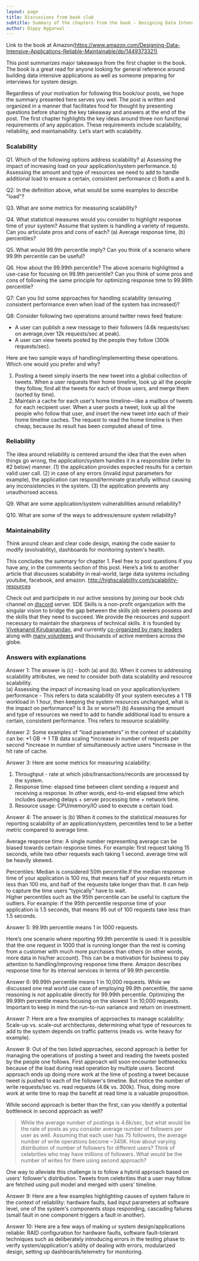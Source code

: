 ```yaml
---
layout: page
title: Discussions from book club
subtitle: Summary of the chapters from the book - Designing Data Intensive Applications
author: Dippy Aggarwal
---
```

Link to the book at Amazon(<https://www.amazon.com/Designing-Data-Intensive-Applications-Reliable-Maintainable/dp/1449373321)>

This post summarizes major takeaways from the first chapter in the book. The book is a great read for anyone looking for general reference around building data intensive applications as well as someone preparing for interviews for system design.

Regardless of your motivation for following this book/our posts, we hope the summary presented here serves you well. The post is written and organized in a manner that facilitates food for thought by presenting questions before sharing the key takeaway and answers at the end of the post.
The first chapter highlights the key ideas around three non functional requirements of any application. These requirements include scalability, reliability, and maintainability. Let’s start with scalability.

### Scalability

Q1. Which of the following options address scalability?
a) Assessing the impact of increasing load on your application/system performance.
b) Assessing the amount and type of resources we need to add to handle additional load to ensure a certain, consistent performance
c) Both a and b.

Q2: In the definition above, what would be some examples to describe "load"?

Q3. What are some metrics for measuring scalability?

Q4. What statistical measures would you consider to highlight response time of your system? Assume that system is handling a variety of requests. Can you articulate pros and cons of each?
(a) Average response time, (b) percentiles?

Q5. What would 99.9th percentile imply? Can you think of a scenario where 99.9th percentile can be useful? 

Q6. How about the 99.99th percentile? The above scenario highlighted a use-case for focusing on 99.9th percentile? Can you think of some pros and cons of following the same principle for optimizing response time to 99.99th percentile?

Q7: Can you list some approaches for handling scalability (ensuring consistent performance even when load of the system has increased)?

Q8: Consider following two operations around twitter news feed feature:

* A user can publish a new message to their followers (4.6k requests/sec on average,over 12k requests/sec at peak).
* A user can view tweets posted by the people they follow (300k requests/sec).

Here are two sample ways of handling/implementing these operations. Which one would you prefer and why? 

1) Posting a tweet simply inserts the new tweet into a global collection of tweets. When a user requests their home timeline, look up all the people they follow,
find all the tweets for each of those users, and merge them (sorted by time).
2) Maintain a cache for each user’s home timeline—like a mailbox of tweets for each recipient user. When a user posts a tweet, look up all the people who follow that user, and insert the new tweet into each of their home timeline caches. The request to read the home timeline is then cheap, because its
result has been computed ahead of time.

### Reliability

The idea around reliability is centered around the idea that the even when things go wrong, the application/system handles it in a responsible (refer to #2 below) manner.
(1) the application provides expected results for a certain valid user call.
(2) in case of any errors (invalid input parameters for example), the application can respond/terminate gracefully without causing any inconsistencies in the system.
(3) the application prevents any unauthorised access.  

Q9. What are some application/system vulnerabilities around reliability?

Q10. What are some of the ways to address/ensure system reliability?

### Maintainability

Think around clean and clear code design, making the code easier to modify (evolvability), dashboards for monitoring system's health.

This concludes the summary for chapter 1. Feel free to post questions if you have any, in the comments section of this post. Here’s a link to another article that discusses scalability in real-world, large data systems including youtube, facebook, and amazon.
<http://highscalability.com/scalability-resources>

Check out and participate in our active sessions by joining our book club channel on [discord][4] server. SDE Skills is a non-profit organization with the singular vision to bridge the gap between the skills job seekers possess and the skills that they need to succeed. We provide the resources and support necessary to maintain the sharpness of technical skills. it is founded by [Vivekanand Kirubanandan][1], and currently [co-organized by many leaders][5] along with [many volunteers][6] and thousands of active members across the globe.

### Answers with explanations

Answer 1: The answer is (c) - both (a) and (b). When it comes to addressing scalability attributes, we need to consider both data scalability and resource scalability.  
(a) Assessing the impact of increasing load on your application/system performance -  This refers to data scalability (If your system executes a 1 TB workload in 1 hour, then keeping the system resources unchanged, what is the impact on performance? Is it 3x or worse?)
(b) Assessing the amount and type of resources we need to add to handle additional load to ensure a certain, consistent performance. This refers to resource scalability.

Answer 2: Some examples of “load parameters” in the context of scalability can be:
*1 GB -> 1 TB data scaling
*increase in number of requests per second
*increase in number of simultaneously active users
*increase in the hit rate of cache.

Answer 3: Here are some metrics for measuring scalability:

1) Throughput - rate at which jobs/transactions/records are processed by the system.
2) Response time: elapsed time between client sending a request and receiving a response. In other words, end-to-end elapsed time which includes queueing delays + server processing time + network time.
3) Resource usage: CPU/memory/IO used to execute a certain load.

Answer 4: The answer is (b)
When it comes to the statistical measures for reporting scalability of an application/system, percentiles tend to be a better metric compared to average time.

Average response time: A single number representing average can be biased towards certain response times. For example: first request taking 15 seconds, while two other requests each taking 1 second. average time will be heavily skewed.

Percentiles: Median is considered 50th percentile.If the median response time of your application is 100 ms, that means half of your requests return in less than 100 ms, and half of the requests take longer than that. It can help to capture the time users "typically" have to wait.  
Higher percentiles such as the 95th percentile can be useful to capture the outliers. For example: if the 95th percentile response time of your application is 1.5 seconds, that means 95 out of 100 requests take less than 1.5 seconds.

Answer 5: 99.9th percentile means 1 in 1000 requests.

Here’s one scenario where reporting 99.9th percentile is used: It is possible that the one request in 1000 that is running longer than the rest is coming from a customer with much more purchases than others (in other words, more data in his/her account). This can be a motivation for business to pay attention to handling/improving response time there. Amazon describes response time for its internal services in terms of 99.9th percentile.

Answer 6: 99.99th percentile means 1 in 10,000 requests.
While we discussed one real world use case of employing 99.9th percentile, the same reasoning is not applicable directly for 99.99th percentile. Optimizing the 99.99th percentile means focusing on the slowest 1 in 10,000 requests. Important to keep in mind the run-to-run variance and return on investment.

Answer 7: Here are a few examples of approaches to manage scalability: Scale-up vs. scale-out architectures, determining what type of resources to add to the system depends on traffic patterns (reads vs. write heavy for example).

Answer 8: Out of the two listed approaches, second approach is better for managing the operations of posting a tweet and reading the tweets posted by the people one follows.
First approach will soon encounter bottlenecks because of the load during read operation by multiple users.
Second approach ends up doing more work at the time of posting a tweet because tweet is pushed to each of the follower's timeline. But notice the number of write requests/sec vs. read requests (4.6k vs. 300k).
Thus, doing more work at write time to reap the banefit at read time is a valuable proposition.

While second approach is better than the first, can you identify a potential bottleneck in second approach as well?
> While the average number of postings is 4.6k/sec, but what would be the rate of posts as you consider average number of followers per user as well.
Assuming that each user has 75 followers, the average number of write operations become ~345K. How about varying distribution of number of followers for different users? Think of celebrities who may have millions of followers. What would be the number of writes for them using second approach?

One way to alleviate this challenge is to follow a hybrid approach based on users' follower's distribution. Tweets from celebrities that a user may follow are fetched using pull model and merged with users' timeline.

Answer 9: Here are a few examples highlighting causes of system failure in the context of reliability: hardware faults, bad input parameters at software level, one of the system's components stops responding, cascading failures (small fault in one component triggers a fault in another).

Answer 10: Here are a few ways of making ur system design/applications reliable:
RAID configuration for hardware faults, software fault-tolerant techniques such as deliberately introducing errors in the testing phase to verify system/application's ability of dealing with errors, modularized design, setting up dashboards/telemetry for monitoring.

[1]: https://www.linkedin.com/in/vkirub
[4]: http://sdeskills.com/discord
[5]: https://www.sdeskills.com/about
[6]: https://www.sdeskills.com/presenters
